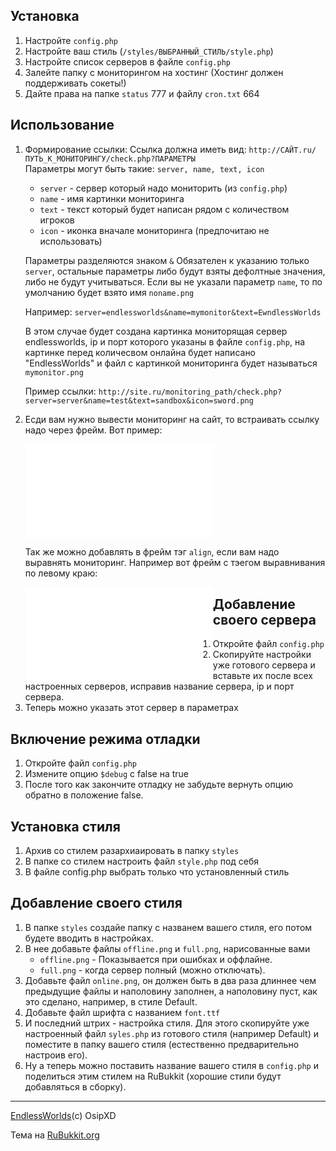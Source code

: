 Установка
-----
1. Настройте `config.php` 
2. Настройте ваш стиль (`/styles/ВЫБРАННЫЙ_СТИЛЬ/style.php`) 
3. Настройте список серверов в файле `config.php`
4. Залейте папку с мониторингом на хостинг (Хостинг должен поддерживать сокеты!)
5. Дайте права на папке `status` 777 и файлу `cron.txt` 664

Использование
--------  
1. Формирование ссылки:
   Ссылка должна иметь вид: `http://САЙТ.ru/ПУТЬ_К_МОНИТОРИНГУ/check.php?ПАРАМЕТРЫ`    				   
   Параметры могут быть такие: `server, name, text, icon`
    * `server` - сервер который надо мониторить (из `config.php`)
    * `name` - имя картинки мониторинга
    * `text` - текст который будет написан рядом с количеством игроков
    * `icon` - иконка вначале мониторинга (предпочитаю не использовать)

   Параметры разделяются знаком `&`
   Обязателен к указанию только `server`, остальные параметры либо будут взяты 
   дефолтные значения, либо не будут учитываться.
   Если вы не указали параметр `name`, то по умолчанию будет взято имя `noname.png`
   
   Например: `server=endlessworlds&name=mymonitor&text=EwndlessWorlds` 
   
   В этом случае будет создана картинка мониторящая сервер endlessworlds, ip и порт которого указаны в файле `config.php`, на картинке перед количесвом онлайна будет написано "EndlessWorlds" и файл с картинкой мониторинга будет называться `mymonitor.png`

   Пример ссылки: 
   `http://site.ru/monitoring_path/check.php?server=server&name=test&text=sandbox&icon=sword.png`

2. Есди вам нужно вывести мониторинг на сайт, то встраивать ссылку надо через фрейм. 
   Вот пример: 
    
	<iframe src="ТУТ_ССЫЛКА" frameborder="0" scrolling="no" width="ШИРИНА" height="ВЫСОТА"></iframe>
	
   Так же можно добавлять в фрейм тэг `align`, если вам надо выравнять мониторинг.
   Например вот фрейм с тэегом выравнивания по левому краю:
    
	<iframe src="ТУТ_ССЫЛКА" frameborder="0" scrolling="no" width="ШИРИНА" height="ВЫСОТА" align="left"></iframe>

Добавление своего сервера
---------
1. Откройте файл `config.php`
2. Скопируйте настройки уже готового сервера и вставьте их после всех настроенных серверов, исправив название сервера, ip и порт сервера.
3. Теперь можно указать этот сервер в параметрах

Включение режима отладки
--------
1. Откройте файл `config.php`
2. Измените опцию `$debug` с false на true
3. После того как закончите отладку не забудьте вернуть опцию обратно в положение false. 

Установка стиля 
---------	
1. Архив cо стилем разархиаировать в папку `styles`
2. В папке со стилем настроить файл `style.php` под себя
3. В файле config.php выбрать только что установленный стиль
 
Добавление своего стиля
---------
1. В папке `styles` создайе папку с названем вашего стиля, его потом будете вводить в настройках.
2. В нее добавьте файлы `offline.png` и `full.png`, нарисованные вами
    * `offline.png` - Показывается при ошибках и оффлайне.
    * `full.png` - когда сервер полный (можно отключать).
3. Добавьте файл `online.png`, он должен быть в два раза длиннее чем предыдущие файлы и наполовину заполнен, а наполовину пуст, как это сделано, например, в стиле Default.
4. Добавьте файл шрифта с названием `font.ttf`
5. И последний штрих - настройка стиля. Для этого скопируйте  уже настроенный файл `syles.php` из готового стиля (например Default) и поместите в папку вашего стиля (естественно предварительно настроив его).
6. Ну а теперь можно поставить название вашего стиля в `config.php` и поделиться этим стилем на RuBukkit (хорошие стили будут добавляться в сборку).

----------
[EndlessWorlds](http://endlessworlds.ru/)(c) OsipXD

Тема на [RuBukkit.org](http://rubukkit.org/threads/%D0%93%D0%B8%D0%B1%D0%BA%D0%B8%D0%B9-%D0%BC%D0%BE%D0%BD%D0%B8%D1%82%D0%BE%D1%80%D0%B8%D0%BD%D0%B3-%D0%A1%D1%82%D0%B8%D0%BB%D0%B8-cron-alternate-free.30897/page-6)
